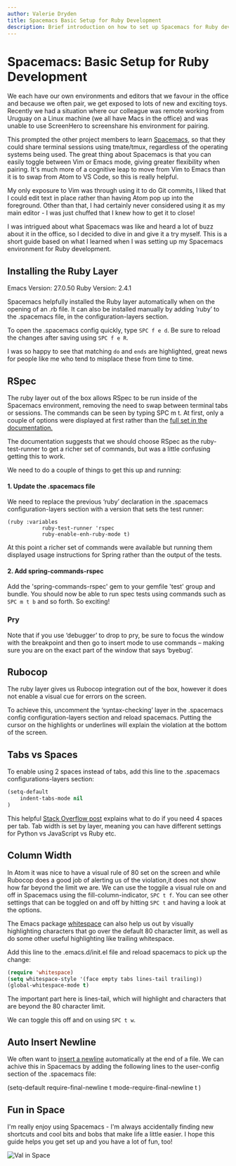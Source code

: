 ```yaml
---
author: Valerie Dryden
title: Spacemacs Basic Setup for Ruby Development
description: Brief introduction on how to set up Spacemacs for Ruby development, including RSpec and Rubocop.
---
```


# Spacemacs: Basic Setup for Ruby Development

We each have our own environments and editors that we favour in the office and because we often pair, we get exposed to lots of new and exciting toys. Recently we had a situation where our colleague was remote working from Uruguay on a Linux machine (we all have Macs in the office) and was unable to use ScreenHero to screenshare his environment for pairing.

This prompted the other project members to learn [Spacemacs](http://spacemacs.org/), so that they could share terminal sessions using tmate/tmux, regardless of the operating systems being used. The great thing about Spacemacs is that you can easily toggle between Vim or Emacs mode, giving greater flexibility when pairing. It's much more of a cognitive leap to move from Vim to Emacs than it is to swap from Atom to VS Code, so this is really helpful.

My only exposure to Vim was through using it to do Git commits, I liked that I could edit text in place rather than having Atom pop up into the foreground. Other than that, I had certainly never considered using it as my main editor - I was just chuffed that I knew how to get it to close!

I was intrigued about what Spacemacs was like and heard a lot of buzz about it in the office, so I decided to dive in and give it a try myself. This is a short guide based on what I learned when I was setting up my Spacemacs environment for Ruby development.

## Installing the Ruby Layer

Emacs Version: 27.0.50
Ruby Version: 2.4.1

Spacemacs helpfully installed the Ruby layer automatically when on the opening of an .rb file. It can also be installed manually by adding ‘ruby’ to the .spacemacs file, in the configuration-layers section.

To open the .spacemacs config quickly, type `SPC f e d`. Be sure to reload the changes after saving using `SPC f e R`.

I was so happy to see that matching `do` and `ends` are highlighted, great news for people like me who tend to misplace these from time to time.

## RSpec

The ruby layer out of the box allows RSpec to be run inside of the Spacemacs environment, removing the need to swap between terminal tabs or sessions. The commands can be seen by typing SPC m t. At first, only a couple of options were displayed at first rather than the [full set in the documentation.](https://github.com/syl20bnr/spacemacs/tree/master/layers/%2Blang/ruby#rspec-mode)

The documentation suggests that we should choose RSpec as the ruby-test-runner to get a richer set of commands, but was a little confusing getting this to work.

We need to do a couple of things to get this up and running:

#### 1. Update the .spacemacs file

We need to replace the previous ‘ruby’ declaration in the .spacemacs  configuration-layers section with a version that sets the test runner:

```
(ruby :variables
           ruby-test-runner 'rspec
           ruby-enable-enh-ruby-mode t)
```

At this point a richer set of commands were available but running them displayed usage instructions for Spring rather than the output of the tests.

#### 2. Add spring-commands-rspec

Add the 'spring-commands-rspec' gem to your gemfile 'test' group and bundle. You should now be able to run spec tests using commands such as `SPC m t b` and so forth. So exciting!

### Pry

Note that if you use ‘debugger’ to drop to pry, be sure to focus the window with the breakpoint and then go to insert mode to use commands – making sure you are on the exact part of the window that says ‘byebug’.

## Rubocop

The ruby layer gives us Rubocop integration out of the box, however it does not enable a visual cue for errors on the screen.

To achieve this, uncomment the ‘syntax-checking’ layer in the .spacemacs config configuration-layers section and reload spacemacs. Putting the cursor on the highlights or underlines will explain the violation at the bottom of the screen.

## Tabs vs Spaces

To enable using 2 spaces instead of tabs, add this line to the .spacemacs configurations-layers section:

```lisp
(setq-default
	indent-tabs-mode nil
)
```
This helpful [Stack Overflow post](https://stackoverflow.com/questions/2111041/change-emacs-ruby-mode-indent-to-4-spaces) explains what to do if you need 4 spaces per tab. Tab width is set by layer, meaning you can have different settings for Python vs JavaScript vs Ruby etc.

## Column Width

In Atom it was nice to have a visual rule of 80 set on the screen and while Rubocop does a good job of alerting us of the violation,it does not show how far beyond the limit we are. We can use the toggile a visual rule on and off in Spacemacs using the fill-column-indicator, `SPC t f`. You can see other settings that can be toggled on and off by hitting `SPC t` and having a look at the options.

The Emacs package [whitespace](https://www.emacswiki.org/emacs/WhiteSpace) can also help us out by visually highlighting characters that go over the default 80 character limit, as well as do some other useful highlighting like trailing whitespace.

Add this line to the .emacs.d/init.el file and reload spacemacs to pick up the change:

```lisp
(require 'whitespace)
(setq whitespace-style '(face empty tabs lines-tail trailing))
(global-whitespace-mode t)
```

The important part here is lines-tail, which will highlight and characters that are beyond the 80 character limit.

We can toggle this off and on using `SPC t w`.

## Auto Insert Newline

We often want to [insert a newline](https://stackoverflow.com/questions/729692/why-should-text-files-end-with-a-newline) automatically at the end of a file. We can achive this in Spacemacs by adding the following lines to the user-config section of the .spacemacs file:

(setq-default
 require-final-newline t
 mode-require-final-newline t
)

## Fun in Space

I'm really enjoy using Spacemacs - I'm always accidentally finding new shortcuts and cool bits and bobs that make life a little easier. I hope this guide helps you get set up and you have a lot of fun, too!

![Val in Space](/images/posts/val-spacemacs.jpg "Val in Space")
